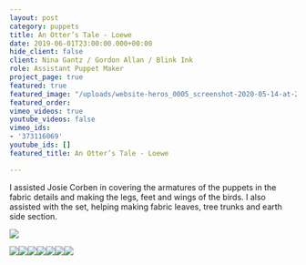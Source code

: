 ```yaml
---
layout: post
category: puppets
title: An Otter’s Tale - Loewe
date: 2019-06-01T23:00:00.000+00:00
hide_client: false
client: Nina Gantz / Gordon Allan / Blink Ink
role: Assistant Puppet Maker
project_page: true
featured: true
featured_image: "/uploads/website-heros_0005_screenshot-2020-05-14-at-22.24.26.jpg"
featured_order: 
vimeo_videos: true
youtube_videos: false
vimeo_ids:
- '373116069'
youtube_ids: []
featured_title: An Otter’s Tale - Loewe

---
```

I assisted Josie Corben in covering the armatures of the puppets in the fabric details and making the legs, feet and wings of the birds. I also assisted with the set, helping making fabric leaves, tree trunks and earth side section.

![](/uploads/img_0996.JPG)

![](/uploads/img_1090.JPG)![](/uploads/img_1057.JPG)![](/uploads/img_1110.JPG)![](/uploads/img_1278.JPG)![](/uploads/img_1305.JPG)![](/uploads/img_1299.JPG)![](/uploads/img_1300.JPG)